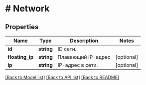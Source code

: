 # # Network

## Properties

Name | Type | Description | Notes
------------ | ------------- | ------------- | -------------
**id** | **string** | ID сети. |
**floating_ip** | **string** | Плавающий IP-адрес | [optional]
**ip** | **string** | IP-адрес в сети. | [optional]

[[Back to Model list]](../../README.md#models) [[Back to API list]](../../README.md#endpoints) [[Back to README]](../../README.md)
